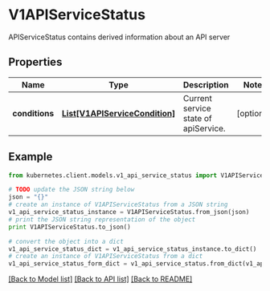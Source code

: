 # V1APIServiceStatus

APIServiceStatus contains derived information about an API server

## Properties

Name | Type | Description | Notes
------------ | ------------- | ------------- | -------------
**conditions** | [**List[V1APIServiceCondition]**](V1APIServiceCondition.md) | Current service state of apiService. | [optional] 

## Example

```python
from kubernetes.client.models.v1_api_service_status import V1APIServiceStatus

# TODO update the JSON string below
json = "{}"
# create an instance of V1APIServiceStatus from a JSON string
v1_api_service_status_instance = V1APIServiceStatus.from_json(json)
# print the JSON string representation of the object
print V1APIServiceStatus.to_json()

# convert the object into a dict
v1_api_service_status_dict = v1_api_service_status_instance.to_dict()
# create an instance of V1APIServiceStatus from a dict
v1_api_service_status_form_dict = v1_api_service_status.from_dict(v1_api_service_status_dict)
```
[[Back to Model list]](../README.md#documentation-for-models) [[Back to API list]](../README.md#documentation-for-api-endpoints) [[Back to README]](../README.md)


